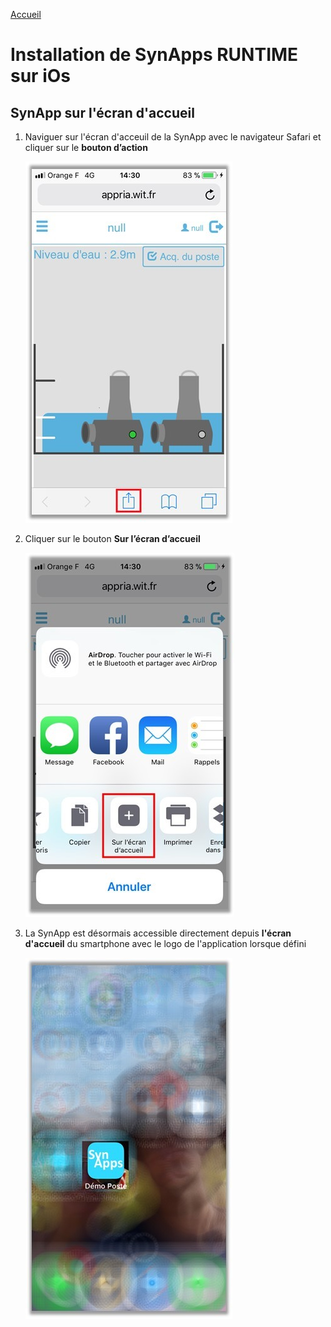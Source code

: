 [Accueil](../)

# Installation de SynApps RUNTIME sur **iOs**


## SynApp sur l'écran d'accueil

1. Naviguer sur l'écran d'acceuil de la SynApp avec le navigateur Safari et cliquer sur le **bouton d’action**

    ![MacOs](assets/iOs1.jpg)

2. Cliquer sur le bouton **Sur l’écran d’accueil**

    ![MacOs](assets/iOs2.jpg)

3. La SynApp est désormais accessible directement depuis **l'écran d'accueil** du smartphone avec le logo de l'application lorsque défini

    ![MacOs](assets/iOs3.jpg)
